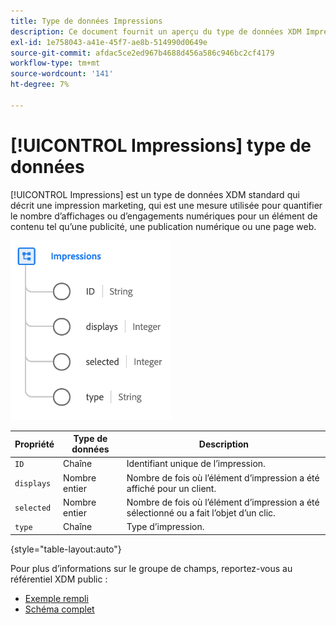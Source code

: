 ```yaml
---
title: Type de données Impressions
description: Ce document fournit un aperçu du type de données XDM Impressions.
exl-id: 1e758043-a41e-45f7-ae8b-514990d0649e
source-git-commit: afdac5ce2ed967b4688d456a586c946bc2cf4179
workflow-type: tm+mt
source-wordcount: '141'
ht-degree: 7%

---
```


# [!UICONTROL Impressions] type de données

[!UICONTROL Impressions] est un type de données XDM standard qui décrit une impression marketing, qui est une mesure utilisée pour quantifier le nombre d’affichages ou d’engagements numériques pour un élément de contenu tel qu’une publicité, une publication numérique ou une page web.

![](../images/data-types/impressions.png)

| Propriété | Type de données | Description |
| --- | --- | --- |
| `ID` | Chaîne | Identifiant unique de l’impression. |
| `displays` | Nombre entier | Nombre de fois où l’élément d’impression a été affiché pour un client. |
| `selected` | Nombre entier | Nombre de fois où l’élément d’impression a été sélectionné ou a fait l’objet d’un clic. |
| `type` | Chaîne | Type d’impression. |

{style=&quot;table-layout:auto&quot;}

Pour plus d’informations sur le groupe de champs, reportez-vous au référentiel XDM public :

* [Exemple rempli](https://github.com/adobe/xdm/blob/master/components/datatypes/industry-verticals/impressions.example.1.json)
* [Schéma complet](https://github.com/adobe/xdm/blob/master/components/datatypes/industry-verticals/impressions.schema.json)
